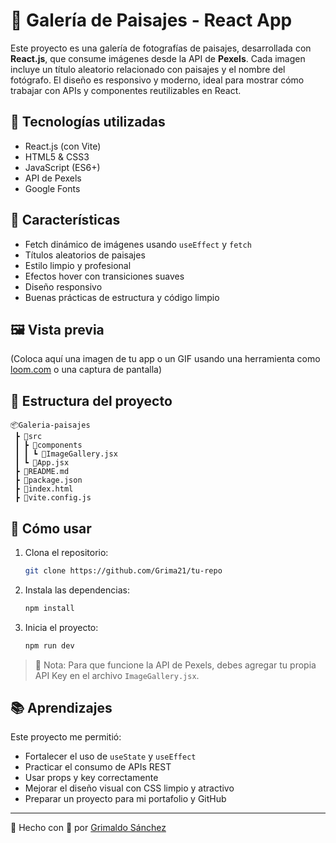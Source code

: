 
# 🌄 Galería de Paisajes - React App

Este proyecto es una galería de fotografías de paisajes, desarrollada con **React.js**, que consume imágenes desde la API de **Pexels**. Cada imagen incluye un título aleatorio relacionado con paisajes y el nombre del fotógrafo. El diseño es responsivo y moderno, ideal para mostrar cómo trabajar con APIs y componentes reutilizables en React.

## 🚀 Tecnologías utilizadas

- React.js (con Vite)
- HTML5 & CSS3
- JavaScript (ES6+)
- API de Pexels
- Google Fonts

## 🎨 Características

- Fetch dinámico de imágenes usando `useEffect` y `fetch`
- Títulos aleatorios de paisajes
- Estilo limpio y profesional
- Efectos hover con transiciones suaves
- Diseño responsivo
- Buenas prácticas de estructura y código limpio

## 🖼 Vista previa

(Coloca aquí una imagen de tu app o un GIF usando una herramienta como [loom.com](https://loom.com) o una captura de pantalla)

## 📁 Estructura del proyecto

```
📦Galeria-paisajes
 ┣ 📂src
 ┃ ┣ 📂components
 ┃ ┃ ┗ 📜ImageGallery.jsx
 ┃ ┗ 📜App.jsx
 ┣ 📜README.md
 ┣ 📜package.json
 ┣ 📜index.html
 ┣ 📜vite.config.js
```

## 🔧 Cómo usar

1. Clona el repositorio:
   ```bash
   git clone https://github.com/Grima21/tu-repo
   ```

2. Instala las dependencias:
   ```bash
   npm install
   ```

3. Inicia el proyecto:
   ```bash
   npm run dev
   ```

> 🔑 Nota: Para que funcione la API de Pexels, debes agregar tu propia API Key en el archivo `ImageGallery.jsx`.

## 📚 Aprendizajes

Este proyecto me permitió:

- Fortalecer el uso de `useState` y `useEffect`
- Practicar el consumo de APIs REST
- Usar props y key correctamente
- Mejorar el diseño visual con CSS limpio y atractivo
- Preparar un proyecto para mi portafolio y GitHub

---

📌 Hecho con 💙 por [Grimaldo Sánchez](https://github.com/Grima21)

